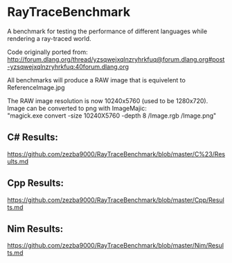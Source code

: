 RayTraceBenchmark
=================

A benchmark for testing the performance of different languages while rendering a ray-traced world.

Code originally ported from: http://forum.dlang.org/thread/yzsqwejxqlnzryhrkfuq@forum.dlang.org#post-yzsqwejxqlnzryhrkfuq:40forum.dlang.org


All benchmarks will produce a RAW image that is equivelent to ReferenceImage.jpg

The RAW image resolution is now 10240x5760 (used to be 1280x720).
Image can be converted to png with ImageMajic:<br>
"magick.exe convert -size 10240X5760 -depth 8 <PathTo>/Image.rgb <PathTo>/Image.png"

C# Results:
---
https://github.com/zezba9000/RayTraceBenchmark/blob/master/C%23/Results.md

Cpp Results:
---
https://github.com/zezba9000/RayTraceBenchmark/blob/master/Cpp/Results.md

Nim Results:
---
https://github.com/zezba9000/RayTraceBenchmark/blob/master/Nim/Results.md
